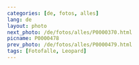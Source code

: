 ```yaml
---
categories: [de, fotos, alles]
lang: de
layout: photo
next_photo: /de/fotos/alles/P0000370.html
picname: P0000478
prev_photo: /de/fotos/alles/P0000479.html
tags: [Fotofalle, Leopard]
---
```

